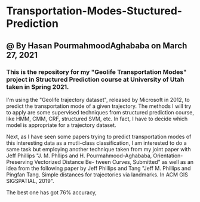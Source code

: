 # Transportation-Modes-Stuctured-Prediction

## @ By Hasan PourmahmoodAghababa on March 27, 2021

### This is the repository for my "Geolife Transportation Modes" project in Structured Prediction course at University of Utah taken in Spring 2021.

I'm using the "Geolife trajectory dataset", released by Microsoft in 2012, to predict the transportation mode of a given trajectory. The methods I will try to apply are some supervised techniques from structured prediction course, like HMM, CMM, CRF, structured SVM, etc. In fact, I have to decide which model is appropriate for a trajectory dataset. 

Next, as I have seen some papers trying to predict transportation modes of this interesting data as a mutli-class classification, I am interested to do a same task but employing another technique taken from my joint paper with Jeff Phillips 
"J. M. Phllips and H. Pourmahmood-Aghababa, Orientation-Preserving Vectorized Distance Be- tween Curves, Submitted"
as well as an idea from the following paper by Jeff Phillips and Tang
"Jeff M. Phillips and Pingfan Tang. Simple distances for trajectories via landmarks. In ACM GIS SIGSPATIAL, 2019".

The best one has got 76% accuracy, 
